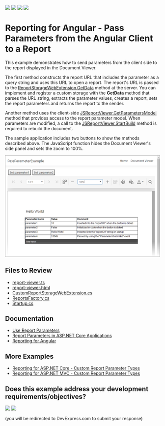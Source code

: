 <!-- default badges list -->
![](https://img.shields.io/endpoint?url=https://codecentral.devexpress.com/api/v1/VersionRange/283966282/22.2.3%2B)
[![](https://img.shields.io/badge/Open_in_DevExpress_Support_Center-FF7200?style=flat-square&logo=DevExpress&logoColor=white)](https://supportcenter.devexpress.com/ticket/details/T919182)
[![](https://img.shields.io/badge/📖_How_to_use_DevExpress_Examples-e9f6fc?style=flat-square)](https://docs.devexpress.com/GeneralInformation/403183)
[![](https://img.shields.io/badge/💬_Leave_Feedback-feecdd?style=flat-square)](#does-this-example-address-your-development-requirementsobjectives)
<!-- default badges end -->
# Reporting for Angular - Pass Parameters from the Angular Client to a Report

This example demonstrates how to send parameters from the client side to the report displayed in the Document Viewer.

The first method constructs the report URL that includes the parameter as a query string and uses this URL to open a report. The report's URL is passed to the [ReportStorageWebExtension.GetData](https://docs.devexpress.com/XtraReports/DevExpress.XtraReports.Web.Extensions.ReportStorageWebExtension.GetData(System.String)) method at the server. You can implement and register a custom storage with the **GetData** method that parses the URL string, extracts the parameter values, creates a report, sets the report parameters and returns the report to the sender.

Another method uses the client-side [JSReportViewer.GetParametersModel](https://docs.devexpress.com/XtraReports/js-DevExpress.Reporting.Viewer.JSReportViewer.GetParametersModel) method that provides access to the report parameter model. When parameters are modified, a call to the [JSReportViewer.StartBuild](https://docs.devexpress.com/XtraReports/js-DevExpress.Reporting.Viewer.JSReportViewer.StartBuild) method is required to rebuild the document.

The sample application includes two buttons to show the methods described above. The JavaScript function hides the Document Viewer's side panel and sets the zoom to 100%. 

![Pass Parameters from the Angular Client to a Report](Images/screenshot.png)

## Files to Review

- [report-viewer.ts](PassParameterExample/ClientApp/src/app/reportviewer/report-viewer.ts)
- [report-viewer.html](PassParameterExample/ClientApp/src/app/reportviewer/report-viewer.html)
- [CustomReportStorageWebExtension.cs](PassParameterExample/Services/CustomReportStorageWebExtension.cs)
- [ReportsFactory.cs](PassParameterExample/PredefinedReports/ReportsFactory.cs)
- [Startup.cs](PassParameterExample/Startup.cs)

## Documentation

- [Use Report Parameters](https://docs.devexpress.com/XtraReports/4812/detailed-guide-to-devexpress-reporting/use-report-parameters)
- [Report Parameters in ASP.NET Core Applications](https://docs.devexpress.com/XtraReports/403203/web-reporting/asp-net-core-reporting/report-parameters-in-asp-net-core-applications)
- [Reporting for Angular](https://docs.devexpress.com/XtraReports/401914/web-reporting/javascript-reporting/angular)


## More Examples

- [Reporting for ASP.NET Core - Custom Report Parameter Types](https://github.com/DevExpress-Examples/Reporting-Custom-Parameter-Editor-AspNet-Core)
- [Reporting for ASP.NET MVC - Custom Report Parameter Types](https://github.com/DevExpress-Examples/Reporting-Custom-Parameter-Editor-Mvc)
<!-- feedback -->
## Does this example address your development requirements/objectives?

[<img src="https://www.devexpress.com/support/examples/i/yes-button.svg"/>](https://www.devexpress.com/support/examples/survey.xml?utm_source=github&utm_campaign=reporting-angular-pass-parameters&~~~was_helpful=yes) [<img src="https://www.devexpress.com/support/examples/i/no-button.svg"/>](https://www.devexpress.com/support/examples/survey.xml?utm_source=github&utm_campaign=reporting-angular-pass-parameters&~~~was_helpful=no)

(you will be redirected to DevExpress.com to submit your response)
<!-- feedback end -->
